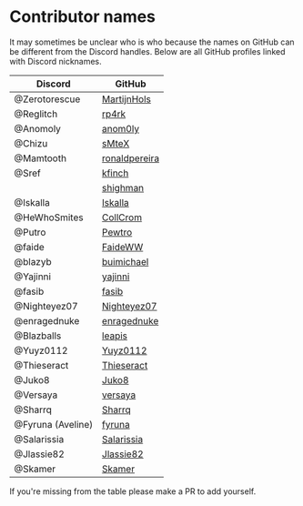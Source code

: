# Contributor names

It may sometimes be unclear who is who because the names on GitHub can be different from the Discord handles. Below are all GitHub profiles linked with Discord nicknames.

| Discord | GitHub |
| --- | --- |
| @Zerotorescue | [MartijnHols](https://github.com/MartijnHols) |
| @Reglitch | [rp4rk](https://github.com/rp4rk) |
| @Anomoly | [anom0ly](https://github.com/anom0ly) |
| @Chizu | [sMteX](https://github.com/sMteX) |
| @Mamtooth | [ronaldpereira](https://github.com/ronaldpereira) |
| @Sref | [kfinch](https://github.com/kfinch) |
|  | [shighman](https://github.com/shighman) |
| @Iskalla | [Iskalla](https://github.com/Iskalla) |
| @HeWhoSmites | [CollCrom](https://github.com/CollCrom) |
| @Putro | [Pewtro](https://github.com/Pewtro) |
| @faide | [FaideWW](https://github.com/FaideWW) |
| @blazyb | [buimichael](https://github.com/buimichael) |
| @Yajinni | [yajinni](https://github.com/yajinni) |
| @fasib | [fasib](https://github.com/fasib) |
| @Nighteyez07 | [Nighteyez07](https://github.com/Nighteyez07) |
| @enragednuke | [enragednuke](https://github.com/enragednuke) |
| @Blazballs | [leapis](https://github.com/leapis) |
| @Yuyz0112 | [Yuyz0112](https://github.com/Yuyz0112) |
| @Thieseract | [Thieseract](https://github.com/Thieseract) |
| @Juko8 | [Juko8](https://github.com/Juko8) |
| @Versaya | [versaya](https://github.com/versaya) |
| @Sharrq | [Sharrq](https://github.com/Sharrq) |
| @Fyruna (Aveline) | [fyruna](https://github.com/fyruna) |
| @Salarissia | [Salarissia](https://github.com/Salarissia) |
| @Jlassie82 | [Jlassie82](https://github.com/Jlassie82) |
| @Skamer | [Skamer](https://github.com/Skamer) |

If you're missing from the table please make a PR to add yourself.

